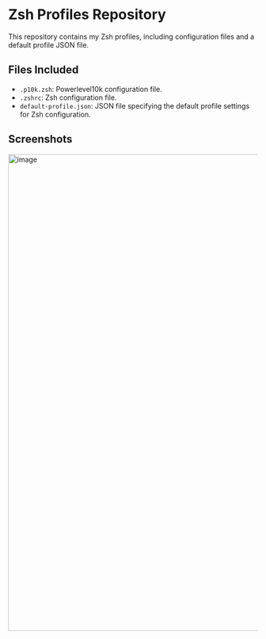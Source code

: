 # Zsh Profiles Repository

This repository contains my Zsh profiles, including configuration files and a default profile JSON file.

## Files Included
- `.p10k.zsh`:  Powerlevel10k configuration file.
- `.zshrc`: Zsh configuration file.
- `default-profile.json`: JSON file specifying the default profile settings for Zsh configuration.

## Screenshots
<img width="962" alt="image" src="https://github.com/loydle/zsh-profiles/assets/30954688/dcfb6d09-5237-41e0-a489-e71060e2c44c">
